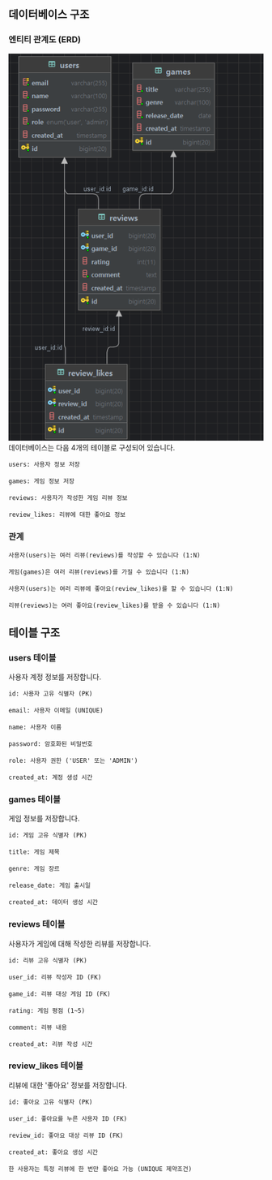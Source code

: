 ## 데이터베이스 구조
### 엔티티 관계도 (ERD)
<img src="img/gameReviewHubERD.png"/>
데이터베이스는 다음 4개의 테이블로 구성되어 있습니다.

```
users: 사용자 정보 저장

games: 게임 정보 저장

reviews: 사용자가 작성한 게임 리뷰 정보

review_likes: 리뷰에 대한 좋아요 정보
```

### 관계

```
사용자(users)는 여러 리뷰(reviews)를 작성할 수 있습니다 (1:N)

게임(games)은 여러 리뷰(reviews)를 가질 수 있습니다 (1:N)

사용자(users)는 여러 리뷰에 좋아요(review_likes)를 할 수 있습니다 (1:N)

리뷰(reviews)는 여러 좋아요(review_likes)를 받을 수 있습니다 (1:N)
```

## 테이블 구조
### users 테이블

사용자 계정 정보를 저장합니다.
```
id: 사용자 고유 식별자 (PK)

email: 사용자 이메일 (UNIQUE)

name: 사용자 이름

password: 암호화된 비밀번호

role: 사용자 권한 ('USER' 또는 'ADMIN')

created_at: 계정 생성 시간
```
### games 테이블

게임 정보를 저장합니다.

```
id: 게임 고유 식별자 (PK)

title: 게임 제목

genre: 게임 장르

release_date: 게임 출시일

created_at: 데이터 생성 시간
```

### reviews 테이블

사용자가 게임에 대해 작성한 리뷰를 저장합니다.
```
id: 리뷰 고유 식별자 (PK)

user_id: 리뷰 작성자 ID (FK)

game_id: 리뷰 대상 게임 ID (FK)

rating: 게임 평점 (1~5)

comment: 리뷰 내용

created_at: 리뷰 작성 시간
```

### review_likes 테이블

리뷰에 대한 '좋아요' 정보를 저장합니다.
```
id: 좋아요 고유 식별자 (PK)

user_id: 좋아요를 누른 사용자 ID (FK)

review_id: 좋아요 대상 리뷰 ID (FK)

created_at: 좋아요 생성 시간

한 사용자는 특정 리뷰에 한 번만 좋아요 가능 (UNIQUE 제약조건)
```
